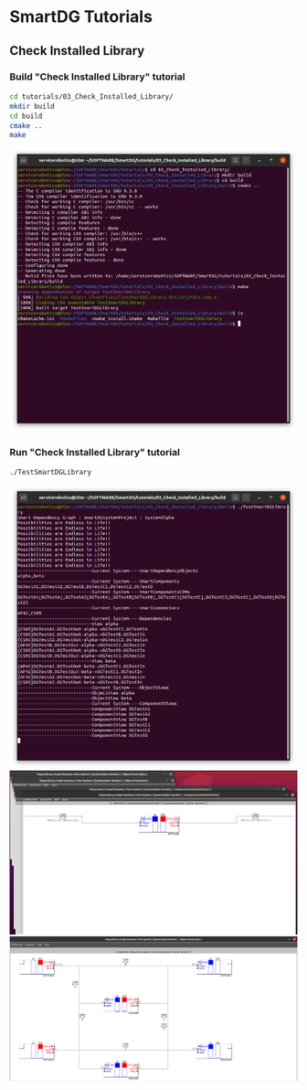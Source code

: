 # SmartDG Tutorials
## Check Installed Library

### Build "Check Installed Library" tutorial

```bash
cd tutorials/03_Check_Installed_Library/
mkdir build
cd build
cmake ..
make
```

![alt text](Check_Installed_Library_A.png)

### Run "Check Installed Library" tutorial

```bash
./TestSmartDGLibrary
```

![alt text](Check_Installed_Library_B1.png)
![alt text](Check_Installed_Library_B2.png)
![alt text](Check_Installed_Library_B3.png)
